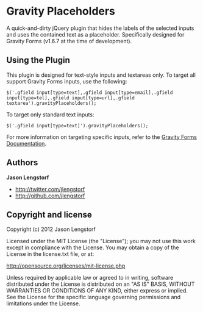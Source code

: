 Gravity Placeholders
====================

A quick-and-dirty jQuery plugin that hides the labels of the selected
inputs and uses the contained text as a placeholder. Specifically designed 
for Gravity Forms (v1.6.7 at the time of development).

Using the Plugin
----------------

This plugin is designed for text-style inputs and textareas only. To target all
support Gravity Forms inputs, use the following:

    $('.gfield input[type=text],.gfield input[type=email],.gfield input[type=tel],.gfield input[type=url],.gfield textarea').gravityPlaceholders();

To target only standard text inputs:

    $('.gfield input[type=text]').gravityPlaceholders();

For more information on targeting specific inputs, refer to the 
[Gravity Forms Documentation][1].

Authors
-------

**Jason Lengstorf**

* http://twitter.com/jlengstorf
* http://github.com/jlengstorf

Copyright and license
---------------------

Copyright (c) 2012 Jason Lengstorf

Licensed under the MIT License (the "License"); you may not use this work 
except in compliance with the License. You may obtain a copy of the License in 
the license.txt file, or at:

http://opensource.org/licenses/mit-license.php

Unless required by applicable law or agreed to in writing, software 
distributed under the License is distributed on an "AS IS" BASIS, WITHOUT 
WARRANTIES OR CONDITIONS OF ANY KIND, either express or implied. See the 
License for the specific language governing permissions and limitations under 
the License.

[1]: http://www.gravityhelp.com/documentation/page/CSS_Targeting_Samples

